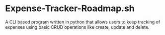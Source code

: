# Expense-Tracker-Roadmap.sh
A CLI based program written in python that allows users to keep tracking of expenses using basic CRUD operations like create, update and delete.
